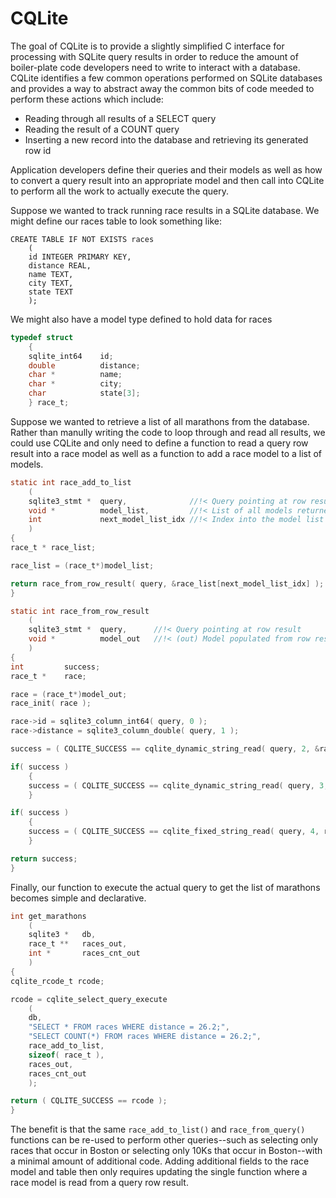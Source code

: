 # CQLite
The goal of CQLite is to provide a slightly simplified C interface for processing with SQLite query results in order to reduce the amount of boiler-plate code developers need to write to interact with a database. CQLite identifies a few common operations performed on SQLite databases and provides a way to abstract away the common bits of code meeded to perform these actions which include:
      
- Reading through all results of a SELECT query
- Reading the result of a COUNT query
- Inserting a new record into the database and retrieving its generated row id

Application developers define their queries and their models as well as how to convert a query result into an appropriate model and then call into CQLite to perform all the work to actually execute the query.

Suppose we wanted to track running race results in a SQLite database. We might define our races table to look something like:
```
CREATE TABLE IF NOT EXISTS races
    (
    id INTEGER PRIMARY KEY,
    distance REAL,
    name TEXT,
    city TEXT,
    state TEXT
    );
````
We might also have a model type defined to hold data for races
```C
typedef struct
    {
    sqlite_int64    id;
    double          distance;
    char *          name;
    char *          city;
    char            state[3];
    } race_t;
```
Suppose we wanted to retrieve a list of all marathons from the database. Rather than manully writing the code to loop through and read all results, we could use CQLite and only need to define a function to read a query row result into a race model as well as a function to add a race model to a list of models.
```C
static int race_add_to_list
    (
    sqlite3_stmt *  query,              //!< Query pointing at row result                                            
    void *          model_list,         //!< List of all models returned so far                                      
    int             next_model_list_idx //!< Index into the model list into which the query row result should be read
    )
{
race_t * race_list;

race_list = (race_t*)model_list;

return race_from_row_result( query, &race_list[next_model_list_idx] );
}    

static int race_from_row_result
    (
    sqlite3_stmt *  query,      //!< Query pointing at row result         
    void *          model_out   //!< (out) Model populated from row result
    )
{
int         success;
race_t *    race;

race = (race_t*)model_out;
race_init( race );

race->id = sqlite3_column_int64( query, 0 );
race->distance = sqlite3_column_double( query, 1 );

success = ( CQLITE_SUCCESS == cqlite_dynamic_string_read( query, 2, &race->name ) );

if( success )
    {
    success = ( CQLITE_SUCCESS == cqlite_dynamic_string_read( query, 3, &race->city ) );
    }

if( success )
    {
    success = ( CQLITE_SUCCESS == cqlite_fixed_string_read( query, 4, race->state, sizeof( race->state ) ) );
    }

return success;
}
```
Finally, our function to execute the actual query to get the list of marathons becomes simple and declarative.
```C
int get_marathons
    (
    sqlite3 *   db,
    race_t **   races_out,
    int *       races_cnt_out
    )
{
cqlite_rcode_t rcode;

rcode = cqlite_select_query_execute
    (
    db,
    "SELECT * FROM races WHERE distance = 26.2;",
    "SELECT COUNT(*) FROM races WHERE distance = 26.2;",
    race_add_to_list,
    sizeof( race_t ),
    races_out,
    races_cnt_out
    );

return ( CQLITE_SUCCESS == rcode );
}  
```
The benefit is that the same `race_add_to_list()` and `race_from_query()` functions can be re-used to perform other queries--such as selecting only races that occur in Boston or selecting only 10Ks that occur in Boston--with a minimal amount of additional code. Adding additional fields to the race model and table then only requires updating the single function where a race model is read from a query row result.